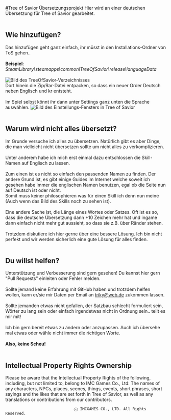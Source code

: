#Tree of Savior Übersetzungsprojekt
Hier wird an einer deutschen Übersetzung für Tree of Savior gearbeitet.
<br><br>
## Wie hinzufügen?
Das hinzufügen geht ganz einfach, ihr müsst in den Installations-Ordner von ToS gehen..
<br><br>
<b>Beispiel</b>:<br>
<i>SteamLibrary\steamapps\common\TreeOfSavior\release\languageData</i>
<br><br>
<img src="http://images.akamai.steamusercontent.com/ugc/287477208212554149/E5FF5D7FFD99F8E035A5A6336B698A54DCA40F46/" alt="Bild des TreeOfSavior-Verzeichnisses">
<br>
Dort hinein die Zip/Rar-Datei entpacken, so dass ein neuer Order Deutsch neben Englisch und kr entsteht.
<br><br>
Im Spiel selbst könnt ihr dann unter Settings ganz unten die Sprache auswählen.
<img src="http://images.akamai.steamusercontent.com/ugc/287477208212568392/5D8063ADB970C2468368B384F51EF82A1A92FD5E/" alt="Bild des Einstellungs-Fensters in Tree of Savior">
<br><br>

## Warum wird nicht alles übersetzt?
Im Grunde versuche ich alles zu übersetzen. Natürlich gibt es aber Dinge, die man vielleicht nicht übersetzen sollte um nicht alles zu verkomplizieren.
<br><br>
Unter anderem habe ich mich erst einmal dazu entschlossen die Skill-Namen auf Englisch zu lassen.
<br><br>
Zum einen ist es nicht so einfach den passenden Namen zu finden. Der andere Grund ist, es gibt einige Guides im Internet welche soweit ich gesehen habe immer die englischen Namen benutzen, egal ob die Seite nun auf Deutsch ist oder nicht.
<br>
Somit muss keiner philosophieren was für einen Skill ich denn nun meine (Auch wenn das Bild des Skills noch zu sehen ist).
<br><br>
Eine andere Sache ist, die Länge eines Wortes oder Satzes. Oft ist es so, dass die deutsche Übersetzung dann +10 Zeichen mehr hat und ingame dann einfach nicht mehr gut aussieht, so dass sie z.B. über Ränder stehen.
<br><br>
Trotzdem diskutiere ich hier gerne über eine bessere Lösung. Ich bin nicht perfekt und wir werden sicherlich eine gute Lösung für alles finden.
<br><br>

## Du willst helfen?
Unterstützung und Verbesserung sind gern gesehen!
Du kannst hier gern "Pull Requests" einleiten oder Fehler melden.<br><br>
Sollte jemand keine Erfahrung mit GitHub haben und trotzdem helfen wollen, kann er/sie mir Daten per Email an triky@web.de zukommen lassen.
<br><br>
Sollte jemanden etwas nicht gefallen, der Satzbau schlecht formuliert sein, Wörter zu lang sein oder einfach irgendetwas nicht in Ordnung sein.. teilt es mir mit!
<br><br>
Ich bin gern bereit etwas zu ändern oder anzupassen. Auch ich übersehe mal etwas oder wähle nicht immer die richtigen Worte. 
<br><br>
<b>Also, keine Scheu!</b>
<br><br>

## Intellectual Property Rights Ownership
Please be aware that the Intellectual Property Rights of the following, including, but not limited to, belong to IMC Games Co., Ltd: The names of any characters, NPCs, places, scenes, things, events, short phrases, short sayings and the likes that are set forth in Tree of Savior, as well as any translations or contributions from our contributors.

                                  ⓒ IMCGAMES CO., LTD. All Rights Reserved.
